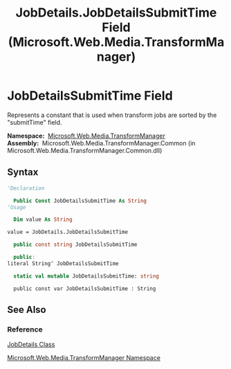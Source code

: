 ﻿---
title: JobDetails.JobDetailsSubmitTime Field (Microsoft.Web.Media.TransformManager)
TOCTitle: JobDetailsSubmitTime Field
ms:assetid: F:Microsoft.Web.Media.TransformManager.JobDetails.JobDetailsSubmitTime
ms:mtpsurl: https://msdn.microsoft.com/en-us/library/microsoft.web.media.transformmanager.jobdetails.jobdetailssubmittime(v=VS.90)
ms:contentKeyID: 35520818
ms.date: 06/14/2012
mtps_version: v=VS.90
f1_keywords:
- Microsoft.Web.Media.TransformManager.JobDetails.JobDetailsSubmitTime
dev_langs:
- csharp
- jscript
- vb
- FSharp
- cpp
api_location:
- Microsoft.Web.Media.TransformManager.Common.dll
api_name:
- Microsoft.Web.Media.TransformManager.JobDetails.JobDetailsSubmitTime
api_type:
- Managed
topic_type:
- apiref
- kbSyntax
product_family_name: VS
ROBOTS: INDEX,FOLLOW
---

# JobDetailsSubmitTime Field

Represents a constant that is used when transform jobs are sorted by the "submitTime" field.

**Namespace:**  [Microsoft.Web.Media.TransformManager](microsoft-web-media-transformmanager-namespace.md)  
**Assembly:**  Microsoft.Web.Media.TransformManager.Common (in Microsoft.Web.Media.TransformManager.Common.dll)

## Syntax

```vb
'Declaration

  Public Const JobDetailsSubmitTime As String
'Usage

  Dim value As String

value = JobDetails.JobDetailsSubmitTime
```

```csharp
  public const string JobDetailsSubmitTime
```

```cpp
  public:
literal String^ JobDetailsSubmitTime
```

``` fsharp
  static val mutable JobDetailsSubmitTime: string
```

```jscript
  public const var JobDetailsSubmitTime : String
```

## See Also

### Reference

[JobDetails Class](jobdetails-class-microsoft-web-media-transformmanager.md)

[Microsoft.Web.Media.TransformManager Namespace](microsoft-web-media-transformmanager-namespace.md)

